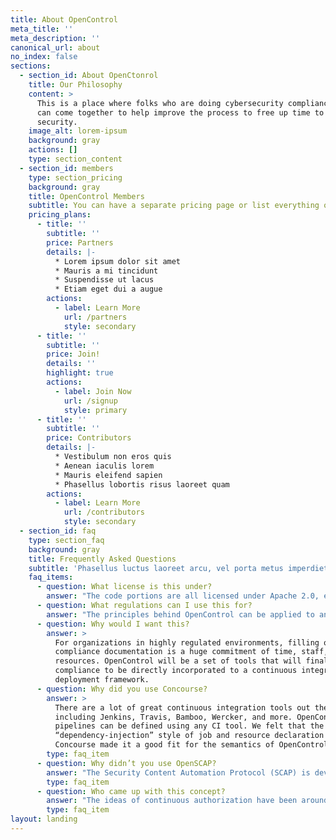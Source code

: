 ```yaml
---
title: About OpenControl
meta_title: ''
meta_description: ''
canonical_url: about
no_index: false
sections:
  - section_id: About OpenCtonrol
    title: Our Philosophy
    content: >
      This is a place where folks who are doing cybersecurity compliance work
      can come together to help improve the process to free up time to focus on
      security. 
    image_alt: lorem-ipsum
    background: gray
    actions: []
    type: section_content
  - section_id: members
    type: section_pricing
    background: gray
    title: OpenControl Members
    subtitle: You can have a separate pricing page or list everything on the home page.
    pricing_plans:
      - title: ''
        subtitle: ''
        price: Partners
        details: |-
          * Lorem ipsum dolor sit amet
          * Mauris a mi tincidunt
          * Suspendisse ut lacus
          * Etiam eget dui a augue
        actions:
          - label: Learn More
            url: /partners
            style: secondary
      - title: ''
        subtitle: ''
        price: Join!
        details: ''
        highlight: true
        actions:
          - label: Join Now
            url: /signup
            style: primary
      - title: ''
        subtitle: ''
        price: Contributors
        details: |-
          * Vestibulum non eros quis
          * Aenean iaculis lorem
          * Mauris eleifend sapien
          * Phasellus lobortis risus laoreet quam
        actions:
          - label: Learn More
            url: /contributors
            style: secondary
  - section_id: faq
    type: section_faq
    background: gray
    title: Frequently Asked Questions
    subtitle: 'Phasellus luctus laoreet arcu, vel porta metus imperdiet sit amet.'
    faq_items:
      - question: What license is this under?
        answer: "The code portions are all licensed under Apache 2.0, except what has been contributed directly by the US Government, which is in the public domain within the US. Internationally, the US Government licenses its code under\_[Creative Commons Zero 1.0](https://github.com/opencontrol/compliance-masonry/blob/master/LICENSE.md). All written content has been licensed as\_[Creative Commons Zero](https://creativecommons.org/publicdomain/zero/1.0/).\n"
      - question: What regulations can I use this for?
        answer: "The principles behind OpenControl can be applied to any regulatory environment, or in fact any operational environment with running systems and software. Currently, the community repositories include FedRAMP Low and Moderate definitions using the NIST 800-53 certification, as well as a newly defined\_[Lightweight Authority to Operate](https://gsablogs.gsa.gov/innovation/2014/12/10/it-security-security-in-an-agile-development-cloud-world-by-kurt-garbars/)\_(LATO) NIST 800-53 baseline from the\_[General Services Administration](http://gsa.gov/)\_(GSA).\n"
      - question: Why would I want this?
        answer: >
          For organizations in highly regulated environments, filling out
          compliance documentation is a huge commitment of time, staff, and
          resources. OpenControl will be a set of tools that will finall allow
          compliance to be directly incorporated to a continuous integration and
          deployment framework.
      - question: Why did you use Concourse?
        answer: >
          There are a lot of great continuous integration tools out there,
          including Jenkins, Travis, Bamboo, Wercker, and more. OpenControl
          pipelines can be defined using any CI tool. We felt that the
          “dependency-injection” style of job and resource declaration in
          Concourse made it a good fit for the semantics of OpenControl.
        type: faq_item
      - question: Why didn’t you use OpenSCAP?
        answer: "The Security Content Automation Protocol (SCAP) is developed by the US Government to check for the presence of common vulnerabilities, or secure configurations on common technologies. OpenSCAP and OpenControl are extremely complementary - they are solving different problems. As the name implies,\_[OpenSCAP](https://github.com/OpenSCAP), a collection of open source SCAP tools provided by Red Hat, is about\_*automating*\_whether or not technologies with SCAP profiles in fact possess the security claims or “benchmarks” provided by\_[NIST](https://web.nvd.nist.gov/view/ncp/repository)\_or have common vulnerabilities in\_[MITRE’s database](https://cve.mitre.org/).\n\nIf your organization already uses SCAP, OpenSCAP may be a great solution to run those tests, and then output the results to\_[Compliance Masonry](https://github.com/opencontrol/compliance-masonry), an OpenControl tool. You use Compliance Masonry to map and automation of the\_*results*\_of those tests to the actual compliance documentation, which was always the missing piece from SCAP based systems. SCAP systems still required humans to manually entire information into static documentation. Via Compliance Masonry, OpenControl is\_[agnostic as to the source of your test results](https://github.com/opencontrol/compliance-masonry#long-term-plan-diagram)\_and whether not any compliance control is in fact implemented. It maps those controls to tests, and also renders the final compliance documentation.\n\nAlso of note is that the SCAP standard is\_[extremely verbose and complex XML](http://scap.nist.gov/schema/scap/1.2/scap-source-data-stream\\_1.2.xsd). Developers of net-new technologies have usually not written benchmarks in SCAP, and as a result, benchmarks significantly lag behind technological development. By using YAML and creating a more developer focused framework, we hope that secure baselines evolve more quickly in parallel with SCAP enabled enterprise benchmarks provided by NIST.\n"
        type: faq_item
      - question: Who came up with this concept?
        answer: "The ideas of continuous authorization have been around for a long time. The term ‘OpenControl’ was coined by Joshua McKenty, and first used in\_[a keynote presentation at All Things Open 2015](https://speakerdeck.com/joshuamckenty/all-things-open-opencontrol)\_in Raleigh, North Carolina. The presentation includes some history, and explicit thanks to key originators at both 18F and Pivotal, as well as the creators of Cloud Audit. Special thanks goes to Diego Lapiduz and Noah Kunin.\n"
        type: faq_item
layout: landing
---
```

